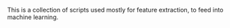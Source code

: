 
This is a collection of scripts used mostly for feature extraction, to
feed into machine learning.
